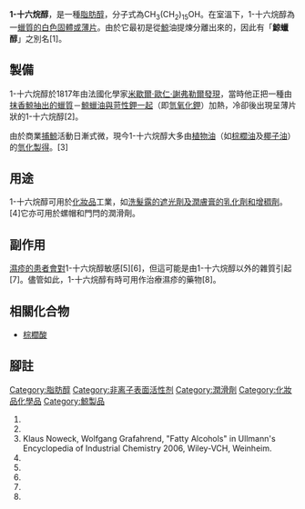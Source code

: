 **1-十六烷醇**，是一種[脂肪醇](../Page/脂肪醇.md "wikilink")，分子式為CH<sub>3</sub>(CH<sub>2</sub>)<sub>15</sub>OH。在室溫下，1-十六烷醇為一[蠟質的白色固體或薄片](https://zh.wikipedia.org/wiki/蠟 "wikilink")。由於它最初是從[鯨](../Page/鯨.md "wikilink")油提煉分離出來的，因此有「**鯨蠟醇**」之別名\[1\]。

## 製備

1-十六烷醇於1817年由法國化學家[米歇爾·歐仁·謝弗勒爾發現](https://zh.wikipedia.org/wiki/米歇爾·歐仁·謝弗勒爾 "wikilink")，當時他正把一種由[抹香鯨抽出的蠟質](https://zh.wikipedia.org/wiki/抹香鯨 "wikilink")－[鯨蠟油與苛性鉀一起](https://zh.wikipedia.org/wiki/鯨蠟油 "wikilink")（即[氫氧化鉀](https://zh.wikipedia.org/wiki/氫氧化鉀 "wikilink")）加熱，冷卻後出現呈薄片狀的1-十六烷醇\[2\]。

由於商業[捕鯨](../Page/捕鯨.md "wikilink")活動日漸式微，現今1-十六烷醇大多由[植物油](https://zh.wikipedia.org/wiki/植物油 "wikilink")（如[棕櫚油](../Page/棕櫚油.md "wikilink")及[椰子油](../Page/椰子油.md "wikilink")）的[氫化製得](https://zh.wikipedia.org/wiki/氫化 "wikilink")。\[3\]

## 用途

1-十六烷醇可用於[化妝品](../Page/化妝品.md "wikilink")工業，如[洗髮露的](https://zh.wikipedia.org/wiki/洗髮露 "wikilink")[遮光劑及潤膚膏的](https://zh.wikipedia.org/wiki/遮光劑 "wikilink")[乳化劑和](https://zh.wikipedia.org/wiki/乳化劑 "wikilink")[增稠劑](https://zh.wikipedia.org/wiki/增稠劑 "wikilink")。\[4\]它亦可用於螺帽和門閂的潤滑劑。

## 副作用

[濕疹的患者會對](https://zh.wikipedia.org/wiki/濕疹 "wikilink")1-十六烷醇敏感\[5\]\[6\]，但這可能是由1-十六烷醇以外的雜質引起\[7\]。儘管如此，1-十六烷醇有時可用作治療濕疹的藥物\[8\]。

## 相關化合物

  - [棕櫚酸](../Page/棕櫚酸.md "wikilink")

## 腳註

[Category:脂肪醇](https://zh.wikipedia.org/wiki/Category:脂肪醇 "wikilink")
[Category:非离子表面活性剂](https://zh.wikipedia.org/wiki/Category:非离子表面活性剂 "wikilink")
[Category:潤滑劑](https://zh.wikipedia.org/wiki/Category:潤滑劑 "wikilink")
[Category:化妝品化學品](https://zh.wikipedia.org/wiki/Category:化妝品化學品 "wikilink")
[Category:鯨製品](https://zh.wikipedia.org/wiki/Category:鯨製品 "wikilink")

1.
2.
3.  Klaus Noweck, Wolfgang Grafahrend, "Fatty Alcohols" in Ullmann's
    Encyclopedia of Industrial Chemistry 2006, Wiley-VCH, Weinheim.
4.
5.
6.
7.
8.